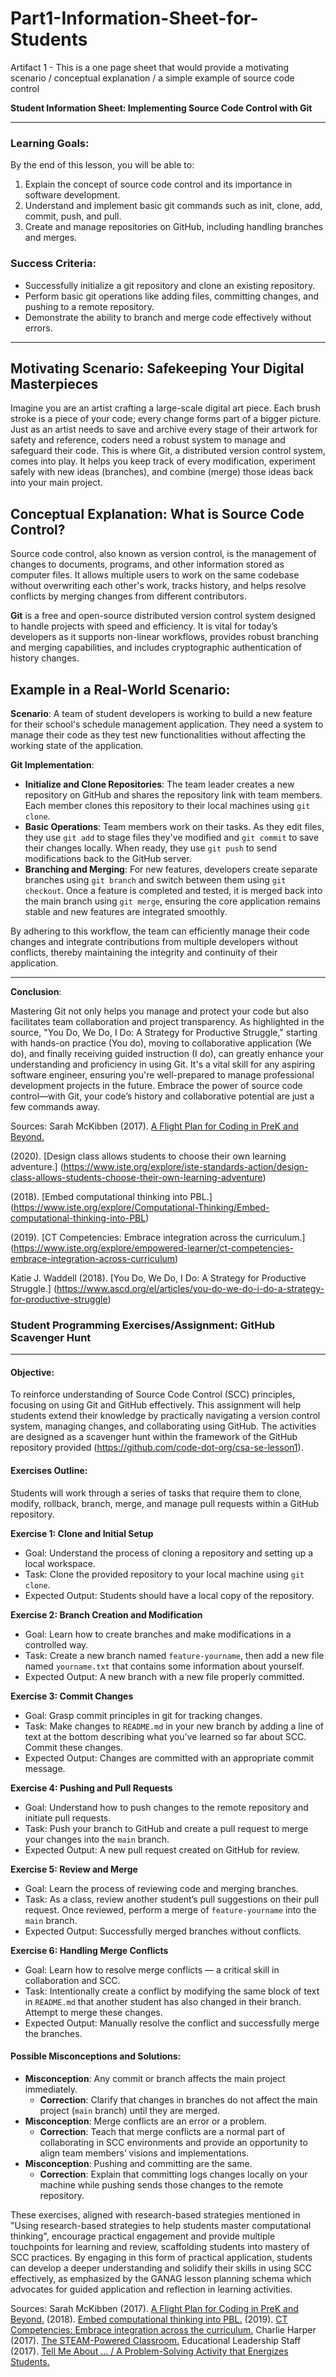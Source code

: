 # Part1-Information-Sheet-for-Students
Artifact 1 - This is a one page sheet that would provide a motivating scenario /  conceptual explanation  / a simple example of source code control

**Student Information Sheet: Implementing Source Code Control with Git**

---

### Learning Goals:
By the end of this lesson, you will be able to:
1. Explain the concept of source code control and its importance in software development.
2. Understand and implement basic git commands such as init, clone, add, commit, push, and pull.
3. Create and manage repositories on GitHub, including handling branches and merges.

### Success Criteria:
- Successfully initialize a git repository and clone an existing repository.
- Perform basic git operations like adding files, committing changes, and pushing to a remote repository.
- Demonstrate the ability to branch and merge code effectively without errors.

---

## Motivating Scenario: Safekeeping Your Digital Masterpieces

Imagine you are an artist crafting a large-scale digital art piece. Each brush stroke is a piece of your code; every change forms part of a bigger picture. Just as an artist needs to save and archive every stage of their artwork for safety and reference, coders need a robust system to manage and safeguard their code. This is where Git, a distributed version control system, comes into play. It helps you keep track of every modification, experiment safely with new ideas (branches), and combine (merge) those ideas back into your main project.

## Conceptual Explanation: What is Source Code Control?

Source code control, also known as version control, is the management of changes to documents, programs, and other information stored as computer files. It allows multiple users to work on the same codebase without overwriting each other's work, tracks history, and helps resolve conflicts by merging changes from different contributors.

**Git** is a free and open-source distributed version control system designed to handle projects with speed and efficiency. It is vital for today’s developers as it supports non-linear workflows, provides robust branching and merging capabilities, and includes cryptographic authentication of history changes.

## Example in a Real-World Scenario:

**Scenario**: A team of student developers is working to build a new feature for their school's schedule management application. They need a system to manage their code as they test new functionalities without affecting the working state of the application.

**Git Implementation**:
- **Initialize and Clone Repositories**: The team leader creates a new repository on GitHub and shares the repository link with team members. Each member clones this repository to their local machines using `git clone`.
- **Basic Operations**: Team members work on their tasks. As they edit files, they use `git add` to stage files they've modified and `git commit` to save their changes locally. When ready, they use `git push` to send modifications back to the GitHub server.
- **Branching and Merging**: For new features, developers create separate branches using `git branch` and switch between them using `git checkout`. Once a feature is completed and tested, it is merged back into the main branch using `git merge`, ensuring the core application remains stable and new features are integrated smoothly.

By adhering to this workflow, the team can efficiently manage their code changes and integrate contributions from multiple developers without conflicts, thereby maintaining the integrity and continuity of their application.

---

**Conclusion**:

Mastering Git not only helps you manage and protect your code but also facilitates team collaboration and project transparency. As highlighted in the source, "You Do, We Do, I Do: A Strategy for Productive Struggle," starting with hands-on practice (You do), moving to collaborative application (We do), and finally receiving guided instruction (I do), can greatly enhance your understanding and proficiency in using Git. It's a vital skill for any aspiring software engineer, ensuring you're well-prepared to manage professional development projects in the future. Embrace the power of source code control—with Git, your code’s history and collaborative potential are just a few commands away.

Sources:
Sarah McKibben (2017). [A Flight Plan for Coding in PreK and Beyond.](https://www.ascd.org/el/articles/a-flight-plan-for-coding-in-prek-and-beyond)

(2020). [Design class allows students to choose their own learning adventure.] (https://www.iste.org/explore/iste-standards-action/design-class-allows-students-choose-their-own-learning-adventure)

(2018). [Embed computational thinking into PBL.] (https://www.iste.org/explore/Computational-Thinking/Embed-computational-thinking-into-PBL)

(2019). [CT Competencies: Embrace integration across the curriculum.] (https://www.iste.org/explore/empowered-learner/ct-competencies-embrace-integration-across-curriculum)

Katie J. Waddell (2018). [You Do, We Do, I Do: A Strategy for Productive Struggle.] (https://www.ascd.org/el/articles/you-do-we-do-i-do-a-strategy-for-productive-struggle)

### Student Programming Exercises/Assignment: GitHub Scavenger Hunt

---

#### Objective:
To reinforce understanding of Source Code Control (SCC) principles, focusing on using Git and GitHub effectively. This assignment will help students extend their knowledge by practically navigating a version control system, managing changes, and collaborating using GitHub. The activities are designed as a scavenger hunt within the framework of the GitHub repository provided (https://github.com/code-dot-org/csa-se-lesson1).

#### Exercises Outline:
Students will work through a series of tasks that require them to clone, modify, rollback, branch, merge, and manage pull requests within a GitHub repository.

**Exercise 1: Clone and Initial Setup**
- Goal: Understand the process of cloning a repository and setting up a local workspace.
- Task: Clone the provided repository to your local machine using `git clone`.
- Expected Output: Students should have a local copy of the repository.

**Exercise 2: Branch Creation and Modification**
- Goal: Learn how to create branches and make modifications in a controlled way.
- Task: Create a new branch named `feature-yourname`, then add a new file named `yourname.txt` that contains some information about yourself.
- Expected Output: A new branch with a new file properly committed.

**Exercise 3: Commit Changes**
- Goal: Grasp commit principles in git for tracking changes.
- Task: Make changes to `README.md` in your new branch by adding a line of text at the bottom describing what you've learned so far about SCC. Commit these changes.
- Expected Output: Changes are committed with an appropriate commit message.

**Exercise 4: Pushing and Pull Requests**
- Goal: Understand how to push changes to the remote repository and initiate pull requests.
- Task: Push your branch to GitHub and create a pull request to merge your changes into the `main` branch.
- Expected Output: A new pull request created on GitHub for review.

**Exercise 5: Review and Merge**
- Goal: Learn the process of reviewing code and merging branches.
- Task: As a class, review another student’s pull suggestions on their pull request. Once reviewed, perform a merge of `feature-yourname` into the `main` branch.
- Expected Output: Successfully merged branches without conflicts.

**Exercise 6: Handling Merge Conflicts**
- Goal: Learn how to resolve merge conflicts — a critical skill in collaboration and SCC.
- Task: Intentionally create a conflict by modifying the same block of text in `README.md` that another student has also changed in their branch. Attempt to merge these changes.
- Expected Output: Manually resolve the conflict and successfully merge the branches.

#### Possible Misconceptions and Solutions:
- **Misconception**: Any commit or branch affects the main project immediately.
  - **Correction**: Clarify that changes in branches do not affect the main project (`main` branch) until they are merged.
- **Misconception**: Merge conflicts are an error or a problem.
  - **Correction**: Teach that merge conflicts are a normal part of collaborating in SCC environments and provide an opportunity to align team members’ visions and implementations.
- **Misconception**: Pushing and committing are the same.
  - **Correction**: Explain that committing logs changes locally on your machine while pushing sends those changes to the remote repository.

These exercises, aligned with research-based strategies mentioned in "Using research-based strategies to help students master computational thinking", encourage practical engagement and provide multiple touchpoints for learning and review, scaffolding students into mastery of SCC practices. By engaging in this form of practical application, students can develop a deeper understanding and solidify their skills in using SCC effectively, as emphasized by the GANAG lesson planning schema which advocates for guided application and reflection in learning activities.

Sources:
Sarah McKibben (2017). [A Flight Plan for Coding in PreK and Beyond.](https://www.ascd.org/el/articles/a-flight-plan-for-coding-in-prek-and-beyond)
(2018). [Embed computational thinking into PBL.](https://www.iste.org/explore/Computational-Thinking/Embed-computational-thinking-into-PBL)
(2019). [CT Competencies: Embrace integration across the curriculum.](https://www.iste.org/explore/empowered-learner/ct-competencies-embrace-integration-across-curriculum)
Charlie Harper (2017). [The STEAM-Powered Classroom.](https://www.ascd.org/el/articles/the-steam-powered-classroom)
Educational Leadership Staff (2017). [Tell Me About … / A Problem-Solving Activity that Energizes Students.](https://www.ascd.org/el/articles/a-problem-solving-activity-that-energizes-students)
